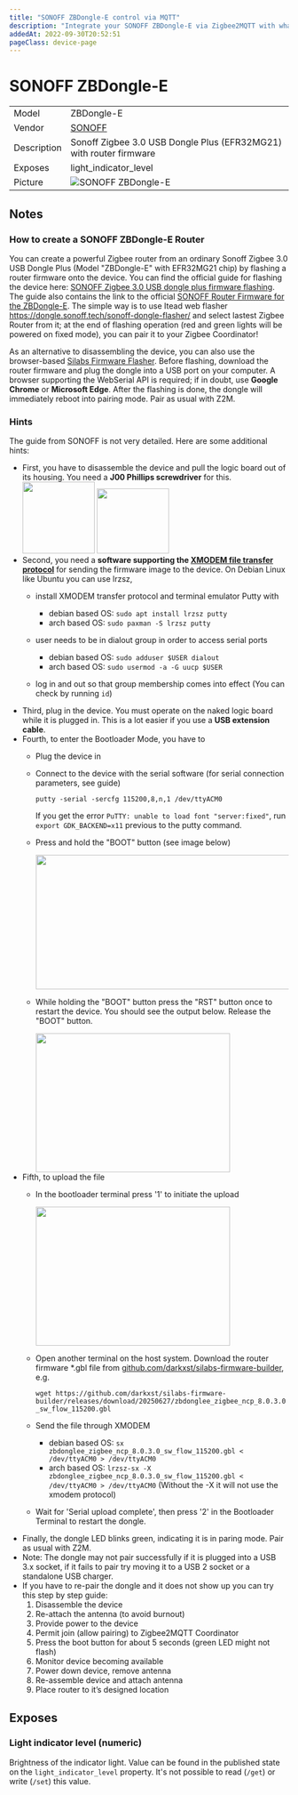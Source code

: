 ```yaml
---
title: "SONOFF ZBDongle-E control via MQTT"
description: "Integrate your SONOFF ZBDongle-E via Zigbee2MQTT with whatever smart home infrastructure you are using without the vendor's bridge or gateway."
addedAt: 2022-09-30T20:52:51
pageClass: device-page
---
```


<!-- !!!! -->
<!-- ATTENTION: This file is auto-generated through docgen! -->
<!-- You can only edit the "Notes"-Section between the two comment lines "Notes BEGIN" and "Notes END". -->
<!-- Do not use h1 or h2 heading within "## Notes"-Section. -->
<!-- !!!! -->

# SONOFF ZBDongle-E

|     |     |
|-----|-----|
| Model | ZBDongle-E  |
| Vendor  | [SONOFF](/supported-devices/#v=SONOFF)  |
| Description | Sonoff Zigbee 3.0 USB Dongle Plus (EFR32MG21) with router firmware |
| Exposes | light_indicator_level |
| Picture | ![SONOFF ZBDongle-E](https://www.zigbee2mqtt.io/images/devices/ZBDongle-E.png) |


<!-- Notes BEGIN: You can edit here. Add "## Notes" headline if not already present. -->
## Notes

### How to create a SONOFF ZBDongle-E Router
You can create a powerful Zigbee router from an ordinary Sonoff Zigbee 3.0 USB Dongle Plus (Model "ZBDongle-E" with EFR32MG21 chip) by flashing a router firmware onto the device. You can find the official guide for flashing the device here: [SONOFF Zigbee 3.0 USB dongle plus firmware flashing](https://sonoff.tech/wp-content/uploads/2022/11/SONOFF-Zigbee-3.0-USB-dongle-plus-firmware-flashing-.pdf). The guide also contains the link to the official [SONOFF Router Firmware for the ZBDongle-E](https://github.com/itead/Sonoff_Zigbee_Dongle_Firmware/tree/master/Dongle-E/Router).
The simple way is to use Itead web flasher https://dongle.sonoff.tech/sonoff-dongle-flasher/ and select lastest Zigbee Router from it; at the end of flashing operation (red and green lights will be powered on fixed mode), you can pair it to your Zigbee Coordinator!
  
As an alternative to disassembling the device, you can also use the browser-based [Silabs Firmware Flasher](https://darkxst.github.io/silabs-firmware-builder/). Before flashing, download the router firmware and plug the dongle into a USB port on your computer. A browser supporting the WebSerial API is required; if in doubt, use **Google Chrome** or **Microsoft Edge**. After the flashing is done, the dongle will immediately reboot into pairing mode. Pair as usual with Z2M.
### Hints
The guide from SONOFF is not very detailed. Here are some additional hints:
* First, you have to disassemble the device and pull the logic board out of its housing. You need a **J00 Phillips screwdriver** for this.
  <img src="https://www.zigbee2mqtt.io/images/guides/SONOFF-DongleE-Router/dongle-e-screws.jpg" width="130" height="129"/>
  <img src="https://www.zigbee2mqtt.io/images/guides/SONOFF-DongleE-Router/dongle-e-board-in-housing.jpg" width="130" height="117"/>
* Second, you need a **software supporting the [XMODEM file transfer protocol](https://en.wikipedia.org/wiki/XMODEM)** for sending the firmware image to the device. On Debian Linux like Ubuntu you can use lrzsz, 
  * install XMODEM transfer protocol and terminal emulator Putty with 
  
      * debian based OS: `sudo apt install lrzsz putty`
      * arch based OS: `sudo paxman -S lrzsz putty`
  * user needs to be in dialout group in order to access serial ports
      
      * debian based OS: `sudo adduser $USER dialout`
      * arch based OS: `sudo usermod -a -G uucp $USER`
  * log in and out so that group membership comes into effect (You can check by running `id`)
* Third, plug in the device. You must operate on the naked logic board while it is plugged in. This is a lot easier if you use a **USB extension cable**.
* Fourth, to enter the Bootloader Mode, you have to
  * Plug the device in
  * Connect to the device with the serial software (for serial connection parameters, see guide)
      
      `putty -serial -sercfg 115200,8,n,1 /dev/ttyACM0` 

      If you get the error `PuTTY: unable to load font "server:fixed"`, run `export GDK_BACKEND=x11` previous to the putty command.

  * Press and hold the "BOOT" button (see image below)
  
      <img src="https://www.zigbee2mqtt.io/images/guides/SONOFF-DongleE-Router/dongle-e-buttons.png" width="648" height="242"/>
  * While holding the "BOOT" button press the "RST" button once to restart the device. You should see the output below. Release the "BOOT" button.
  
      <img src="../../docs/images/putty-bootloader-1.png" width="350" height="250"/>  
* Fifth, to upload the file
  * In the bootloader terminal press '1' to initiate the upload  

      <img src="../../docs/images/putty-bootloader-2.png" width="350" height="250"/>
  * Open another terminal on the host system. Download the router firmware *.gbl file from [github.com/darkxst/silabs-firmware-builder](https://github.com/darkxst/silabs-firmware-builder/releases), e.g.

      `wget https://github.com/darkxst/silabs-firmware-builder/releases/download/20250627/zbdonglee_zigbee_ncp_8.0.3.0_sw_flow_115200.gbl`
  * Send the file through XMODEM    

      * debian based OS: `sx zbdonglee_zigbee_ncp_8.0.3.0_sw_flow_115200.gbl < /dev/ttyACM0 > /dev/ttyACM0`
      * arch based OS: `lrzsz-sx -X zbdonglee_zigbee_ncp_8.0.3.0_sw_flow_115200.gbl < /dev/ttyACM0 > /dev/ttyACM0` (Without the -X it will not use the xmodem protocol)
  * Wait for 'Serial upload complete', then press '2' in the Bootloader Terminal to restart the dongle.
* Finally, the dongle LED blinks green, indicating it is in paring mode. Pair as usual with Z2M.
* Note: The dongle may not pair successfully if it is plugged into a USB 3.x socket, if it fails to pair try moving it to a USB 2 socket or a standalone USB charger.
* If you have to re-pair the dongle and it does not show up you can try this step by step guide:
    1. Disassemble the device
    2. Re-attach the antenna (to avoid burnout)
    3. Provide power to the device
    4. Permit join (allow pairing) to Zigbee2MQTT Coordinator
    5. Press the boot button for about 5 seconds (green LED might not flash)
    6. Monitor device becoming available
    7. Power down device, remove antenna
    8. Re-assemble device and attach antenna
    9. Place router to it’s designed location
<!-- Notes END: Do not edit below this line -->




## Exposes

### Light indicator level (numeric)
Brightness of the indicator light.
Value can be found in the published state on the `light_indicator_level` property.
It's not possible to read (`/get`) or write (`/set`) this value.

